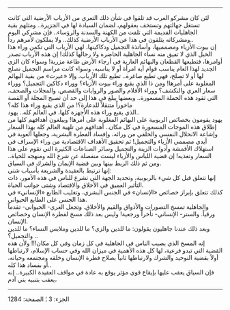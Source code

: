 ------------------------------------------------------------------------

لئن كان مشركو العرب قد تلقوا في شأن ذلك التعري من الأرباب الأرضية التي
كانت تستغل جهالتهم وتستخف بعقولهم، لضمان السيادة لها في الجزيرة.. ومثلهم
بقية الجاهليات القديمة التي تلقت من الكهنة والسدنة والرؤساء.. فإن مشركي
اليوم ومشركاته يتلقون في هذا عن الأرباب الأرضية كذلك.. ولا يملكون لأمرهم
رداً..  
إن بيوت الأزياء ومصمميها، وأساتذة التجميل ودكاكينها، لهي الأرباب التي
تكمن وراء هذا الخبل الذي لا تفيق منه نساء الجاهلية الحاضرة ولا رجالها
كذلك! إن هذه الأرباب تصدر أوامرها، فتطيعها القطعان والبهائم العارية في
أرجاء الأرض طاعة مزرية! وسواء كان الزي الجديد لهذا العام يناسب قوام أية
امرأة أو لا يناسبه، وسواء كانت مراسم التجميل تصلح لها أو لا تصلح، فهي
تطيع صاغرة.. تطيع تلك الأرباب. وإلا «عيرت» من بقية البهائم المغلوبة على
أمرها! ومن ذا الذي يقبع وراء بيوت الأزياء؟ ووراء دكاكين التجميل؟ ووراء
سعار العري والتكشف؟ ووراء الأفلام والصور والروايات والقصص، والمجلات
والصحف، التي تقود هذه الحملة المسعورة.. وبعضها يبلغ في هذا إلى حد أن
تصبح المجلة أو القصة ماخوراً متنقلاً للدعارة؟! من الذي يقبع وراء هذا
كله؟  
الذي يقبع وراء هذه الأجهزة كلها، في العالم كله.. يهود..  
يهود يقومون بخصائص الربوبية على البهائم المغلوبة على أمرها! ويبلغون
أهدافهم كلها من إطلاق هذه الموجات المسعورة في كل مكان.. أهدافهم من تلهية
العالم كله بهذا السعار وإشاعة الانحلال النفسي والخلقي من ورائه، وإفساد
الفطرة البشرية، وجعلها ألعوبة في أيدي مصممي الأزياء والتجميل! ثم تحقيق
الأهداف الاقتصادية من وراء الإسراف في استهلاك الأقمشة وأدوات الزينة
والتجميل وسائر الصناعات الكثيرة التي تقوم على هذا السعار وتغذيه! إن قضية
اللباس والأزياء ليست منفصلة عن شرع الله ومنهجه للحياة.. ومن ثم ذلك الربط
بينها وبين قضية الإيمان والشرك في السياق.  
إنها ترتبط بالعقيدة والشريعة بأسباب شتى:  
إنها تتعلق قبل كل شيء بالربوبية، وتحديد الجهة التي تشرع للناس في هذه
الأمور، ذات التأثير العميق في الأخلاق والاقتصاد وشتى جوانب الحياة.  
كذلك تتعلق بإبراز خصائص «الإنسان» في الجنس البشري، وتغليب الطابع
«الإنساني» في هذا الجنس على الطابع الحيواني.  
والجاهلية تمسخ التصورات والأذواق والقيم والأخلاق. وتجعل العري- الحيواني-
تقدماً ورقياً. والستر- الإنساني- تأخراً ورجعية! وليس بعد ذلك مسخ لفطرة
الإنسان وخصائص الإنسان.  
وبعد ذلك عندنا جاهليون يقولون: ما للدين والزي؟ ما للدين وملابس النساء؟
ما للدين والتجميل؟ ..  
إنه المسخ الذي يصيب الناس في الجاهلية في كل زمان وفي كل مكان!!! ولأن هذه
القضية التي تبدو فرعية، لها كل هذه الأهمية في ميزان الله وفي حساب
الإسلام، لارتباطها أولاً بقضية التوحيد والشرك ولارتباطها ثانياً بصلاح فطرة
الإنسان وخلقه ومجتمعه وحياته، أو بفساد هذا كله..  
فإن السياق يعقب عليها بإيقاع قوي مؤثر يوقع به عادة في مواقف العقيدة
الكبيرة.. إنه يعقب بتنبيه بني آدم،

------------------------------------------------------------------------

الجزء: 3 ¦ الصفحة: 1284
